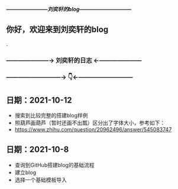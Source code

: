 
##### ————————刘奕轩的blog——————————
## 你好，欢迎来到刘奕轩的blog
.
### ———————→ 刘奕轩的日志 ←———————
### —————————→ 👇←—————————

## 日期：2021-10-12
 - 搜索到比较完整的搭建blog样例
 - 照葫芦画葫芦（暂时还画不出瓢）区分出了字体大小，参考如下：
 - https://www.zhihu.com/question/20962496/answer/545083747

## 日期：2021-10-8
 - 查询到GitHub搭建blog的基础流程
 - 建立blog
 - 选择一个基础模板导入
